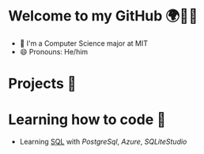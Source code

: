 # Welcome to my GitHub 🌍🧑‍🎓
- 🦆 I'm a Computer Science major at MIT
- 😄 Pronouns: He/him


# Projects 🙇


# Learning how to code 🚀
-  Learning [SQL](https://github.com/Abhishek1098/SQL) with *PostgreSql*, *Azure*, *SQLiteStudio*
